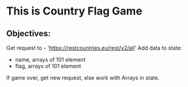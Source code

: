 # This is Country Flag Game

## Objectives:
Get request to - 'https://restcountries.eu/rest/v2/all'
Add data to state:
- name, arrays of 101 element
- flag, arrays of 101 element

If game over, get new request, else work with Arrays in state.

